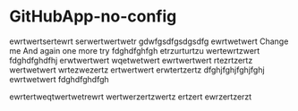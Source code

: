 # GitHubApp-no-config
ewrtwertsertewrt
serwertwertwetr
gdwfgsdfgsdgsdfg
ewrtwetwert
Change me
And again
one more try
fdghdfghfgh
etrzurturtzu
wertewrtzwert
fdghdfghdfhj
erwtwertwert
wqetwetwert
ewrtwertwert
rtezrtzertz
wertwetwert
wrtezwezertz
ertwertwert
erwtertzertz
dfghjfghjfghjfghj
ewrtwetwert
fdghdfghdfgh

ewrtertweqtwertwetrewrt
wertwerzertzwertz
ertzert
ewrzertzerzt
